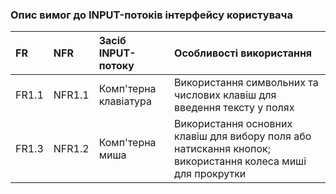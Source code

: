 ### Опис вимог до INPUT-потоків інтерфейсу користувача

|FR|NFR|Засіб INPUT-потоку|Особливості використання|
|:-|:-|:-|:-|
|FR1.1|NFR1.1|Комп'терна клавіатура|Використання символьних та числових клавіш для введення тексту у полях|
|FR1.3|NFR1.2|Комп'терна миша|Використання основних клавіш для вибору поля або натискання кнопок; використання колеса миші для прокрутки|
